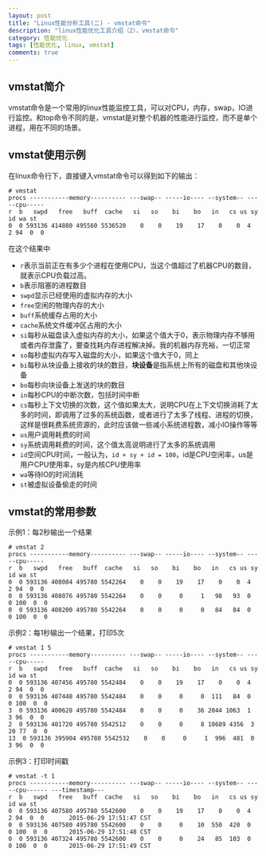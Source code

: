 ```yaml
---
layout: post
title: "Linux性能分析工具(二) - vmstat命令"
description: "linux性能优化工具介绍（2），vmstat命令"
category: 性能优化
tags: [性能优化, linux, vmstat]
comments: true
---
```


## vmstat简介

vmstat命令是一个常用的linux性能监控工具，可以对CPU，内存，swap，IO进行监控。和top命令不同的是，vmstat是对整个机器的性能进行监控，而不是单个进程，用在不同的场景。

## vmstat使用示例

在linux命令行下，直接键入vmstat命令可以得到如下的输出：

	# vmstat 
	procs -----------memory---------- ---swap-- -----io---- --system-- -----cpu-----
	r  b   swpd   free   buff  cache   si   so    bi    bo   in   cs us sy id wa st
	0  0 593136 414880 495560 5536520    0    0    19    17    0    0  4  2 94  0  0

在这个结果中

- `r`表示当前正在有多少个进程在使用CPU，当这个值超过了机器CPU的数目，就表示CPU负载过高。
- `b`表示阻塞的进程数目
- `swpd`显示已经使用的虚拟内存的大小
- `free`空闲的物理内存的大小
- `buff`系统缓存占用的大小
- `cache`系统文件缓冲区占用的大小
- `si`每秒从磁盘读入虚拟内存的大小，如果这个值大于0，表示物理内存不够用或者内存泄露了，要查找耗内存进程解决掉。我的机器内存充裕，一切正常
- `so`每秒虚拟内存写入磁盘的大小，如果这个值大于0，同上
- `bi`每秒从块设备上接收的块的数目，**块设备**是指系统上所有的磁盘和其他块设备
- `bo`每秒向块设备上发送的块的数目
- `in`每秒CPU的中断次数，包括时间中断
- `cs`每秒上下文切换的次数，这个值如果太大，说明CPU在上下文切换消耗了太多的时间，即调用了过多的系统函数，或者进行了太多了线程、进程的切换，这样是很耗费系统资源的，此时应该做一些减小系统进程数，减小IO操作等等
- `us`用户调用耗费的时间
- `sy`系统调用耗费的时间，这个值太高说明进行了太多的系统调用
- `id`空间CPU时间，一般认为，`id + sy + id = 100`，id是CPU空闲率，us是用户CPU使用率，sy是内核CPU使用率
- `wa`等待IO的时间消耗
- `st`被虚拟设备偷走的时间

## vmstat的常用参数

示例1：每2秒输出一个结果

	# vmstat 2
	procs -----------memory---------- ---swap-- -----io---- --system-- -----cpu-----
	r  b   swpd   free   buff  cache   si   so    bi    bo   in   cs us sy id wa st
	0  0 593136 408084 495780 5542264    0    0    19    17    0    0  4  2 94  0  0
	0  0 593136 408076 495780 5542264    0    0     0     1   98   93  0  0 100  0  0
	0  0 593136 408200 495780 5542264    0    0     0     0   84   84  0  0 100  0  0

示例2：每1秒输出一个结果，打印5次

	# vmstat 1 5
	procs -----------memory---------- ---swap-- -----io---- --system-- -----cpu-----
	r  b   swpd   free   buff  cache   si   so    bi    bo   in   cs us sy id wa st
	0  0 593136 407456 495780 5542484    0    0    19    17    0    0  4  2 94  0  0
	0  0 593136 407448 495780 5542484    0    0     0     0  111   84  0  0 100  0  0
	3  0 593136 400628 495780 5542484    0    0     0    36 2044 1063  1  3 96  0  0
	2  0 593136 401720 495780 5542512    0    0     0     8 10689 4356  3 20 77  0  0
	13  0 593136 395904 495780 5542532    0    0     0     1  996  481  0  3 96  0  0

示例3：打印时间戳

	# vmstat -t 1
	procs -----------memory---------- ---swap-- -----io---- --system-- -----cpu------ ---timestamp---
	r  b   swpd   free   buff  cache   si   so    bi    bo   in   cs us sy id wa st
	0  0 593136 407580 495780 5542600    0    0    19    17    0    0  4  2 94  0  0       2015-06-29 17:51:47 CST
	0  0 593136 407580 495780 5542600    0    0     0    10  550  420  0  0 100  0  0      2015-06-29 17:51:48 CST
	0  0 593136 407324 495780 5542600    0    0     0    24   85  103  0  0 100  0  0      2015-06-29 17:51:49 CST
